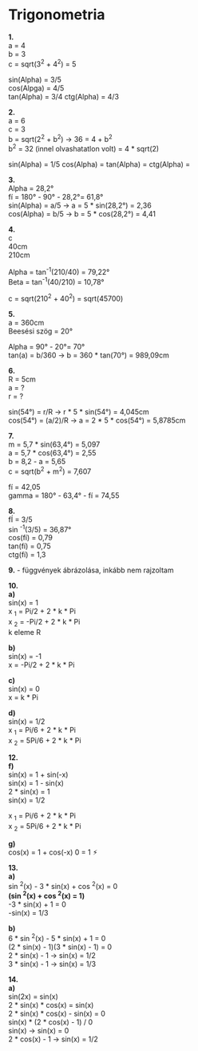 # Trigonometria
**1.**  
a = 4  
b = 3  
c = sqrt(3<sup>2</sup> + 4<sup>2</sup>) = 5

sin(Alpha) = 3/5  
cos(Alpga) = 4/5  
tan(Alpha) = 3/4
ctg(Alpha) = 4/3

**2.**  
a = 6  
c = 3  
b = sqrt(2<sup>2</sup> + b<sup>2</sup>) -> 36 = 4 + b<sup>2</sup>  
b<sup>2</sup> = 32 (innel olvashatatlon volt) = 4 * sqrt(2)

sin(Alpha) = 1/5
cos(Alpha) = 
tan(Alpha) =
ctg(Alpha) =

**3.**  
Alpha = 28,2°  
fí = 180° - 90° - 28,2°= 61,8°  
sin(Alpha) = a/5 -> a = 5 * sin(28,2°) = 2,36  
cos(Alpha) = b/5 -> b = 5 * cos(28,2°) = 4,41

**4.**  
c  
40cm  
210cm

Alpha = tan<sup>-1</sup>(210/40) = 79,22°  
Beta = tan<sup>-1</sup>(40/210) = 10,78°

c = sqrt(210<sup>2</sup> + 40<sup>2</sup>) = sqrt(45700)

**5.**  
a = 360cm  
Beesési szög = 20°

Alpha = 90° - 20°= 70°  
tan(a) = b/360 -> b = 360 * tan(70°) = 989,09cm

**6.**  
R = 5cm  
a = ?  
r = ?

sin(54°) = r/R -> r * 5 * sin(54°) = 4,045cm  
cos(54°) = (a/2)/R -> a = 2 * 5 * cos(54°) = 5,8785cm

**7.**  
m = 5,7 * sin(63,4°) = 5,097  
a = 5,7 * cos(63,4°) = 2,55  
b = 8,2 - a = 5,65  
c = sqrt(b<sup>2</sup> + m<sup>2</sup>) = 7,607

fí = 42,05  
gamma = 180° - 63,4° - fí = 74,55

**8.**  
fÍ = 3/5  
sin <sup>-1</sup>(3/5) = 36,87°  
cos(fí) = 0,79  
tan(fí) = 0,75  
ctg(fí) = 1,3

**9.** - függvények ábrázolása, inkább nem rajzoltam  

**10.**  
**a)**  
sin(x) = 1  
x <sub>1</sub> = Pi/2 + 2 * k * Pi  
x <sub>2</sub> = -Pi/2 + 2 * k * Pi  
k eleme R

**b)**  
sin(x) = -1  
x = -Pi/2 + 2 * k * Pi

**c)**  
sin(x) = 0  
x = k * Pi

**d)**  
sin(x) = 1/2  
x <sub>1</sub> = Pi/6 + 2 * k * Pi  
x <sub>2</sub> = 5Pi/6 + 2 * k * Pi

**12.**  
**f)**  
sin(x) = 1 + sin(-x)  
sin(x) = 1 - sin(x)    
2 * sin(x) = 1  
sin(x) = 1/2

x <sub>1</sub> = Pi/6 + 2 * k * Pi   
x <sub>2</sub> = 5Pi/6 + 2 * k * Pi

**g)**  
cos(x) = 1 + cos(-x)
0 = 1 ⚡︎

**13.**  
**a)**  
sin <sup>2</sup>(x) - 3 * sin(x) + cos <sup>2</sup>(x) = 0  
**(sin <sup>2</sup>(x) + cos <sup>2</sup>(x) = 1)**  
-3 * sin(x) + 1 = 0  
-sin(x) = 1/3

**b)**  
6 * sin <sup>2</sup>(x) - 5 * sin(x) + 1 = 0  
(2 * sin(x) - 1)(3 * sin(x) - 1) = 0  
2 * sin(x) - 1 -> sin(x) = 1/2  
3 * sin(x) - 1 -> sin(x) = 1/3

**14.**  
**a)**  
sin(2x) = sin(x)  
2 * sin(x) * cos(x) = sin(x)  
2 * sin(x) * cos(x) - sin(x) = 0  
sin(x) * (2 * cos(x) - 1) / 0  
sin(x) -> sin(x) = 0  
2 * cos(x) - 1 -> sin(x) = 1/2